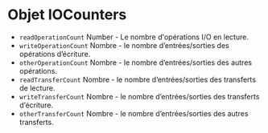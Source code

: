 # Objet IOCounters

* `readOperationCount` Number - Le nombre d'opérations I/O en lecture.
* `writeOperationCount` Nombre - le nombre d’entrées/sorties des opérations d’écriture.
* `otherOperationCount` Nombre - le nombre d’entrées/sorties des autres opérations.
* `readTransferCount` Nombre - le nombre d’entrées/sorties des transferts de lecture.
* `writeTransferCount` Nombre - le nombre d’entrées/sorties des transferts d’écriture.
* `otherTransferCount` Nombre - le nombre d’entrées/sorties des autres transferts.
